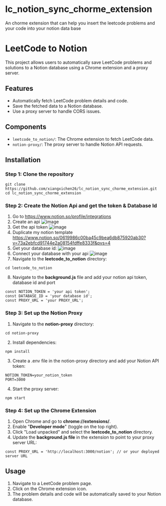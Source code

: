 # lc_notion_sync_chorme_extension
An chorme extension that can help you insert the leetcode problems and your code into your notion data base

# LeetCode to Notion

This project allows users to automatically save LeetCode problems and solutions to a Notion database using a Chrome extension and a proxy server.

## Features

- Automatically fetch LeetCode problem details and code.
- Save the fetched data to a Notion database.
- Use a proxy server to handle CORS issues.

## Components

- `leetcode_to_notion/`: The Chrome extension to fetch LeetCode data.
- `notion-proxy/`: The proxy server to handle Notion API requests.

## Installation

### Step 1: Clone the repository

```
git clone https://github.com/xiangxichen26/lc_notion_sync_chorme_extension.git
cd lc_notion_sync_chorme_extension
```
### Step 2: Create the Notion Api and get the token & Database Id
1. Go to https://www.notion.so/profile/integrations
2. Create an api
![image](https://github.com/user-attachments/assets/e3008ae2-1475-45b2-8006-9646206b75e9)
3. Get the api token
![image](https://github.com/user-attachments/assets/f12ccde9-fdfb-407a-a8fc-d124c9cb85d8)
4. Duplicate my notion template
https://www.notion.so/0619986c00ba45c9bea6db875920ab30?v=73a2ebfcd91744e2a08154fdffe8333f&pvs=4
5. Get your database id:
![image](https://github.com/user-attachments/assets/1cff2ebb-8464-4958-a471-0ab5767a50d6)
6. Connect your database with your api
![image](https://github.com/user-attachments/assets/17810d8b-cf5c-46eb-872a-af3ddbb16c72)
7. Navigate to the **leetcode_to_notion** directory:
```
cd leetcode_to_notion
```
8. Navigate to the **background.js** file and add your notion api token, database id and port
```
const NOTION_TOKEN = 'your api token';
const DATABASE_ID = 'your database id';
const PROXY_URL = 'your PROXY_URL';
```

### Step 3: Set up the Notion Proxy
1. Navigate to the **notion-proxy** directory:
```
cd notion-proxy
```
2. Install dependencies:
```
npm install
```
3. Create a .env file in the notion-proxy directory and add your Notion API token:
```
NOTION_TOKEN=your_notion_token
PORT=3000
```
4. Start the proxy server:
```
npm start
```


### Step 4: Set up the Chrome Extension
1. Open Chrome and go to **chrome://extensions/**.
2. Enable "**Developer mode**" (toggle on the top right).
3. Click "Load unpacked" and select the **leetcode_to_notion** directory.
4. Update the **background.js file** in the extension to point to your proxy server URL:
```
const PROXY_URL = 'http://localhost:3000/notion'; // or your deployed server URL
```
## Usage
1. Navigate to a LeetCode problem page.
2. Click on the Chrome extension icon.
3. The problem details and code will be automatically saved to your Notion database.

